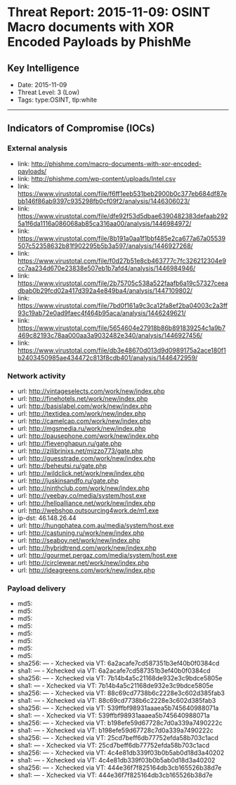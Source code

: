# Threat Report: 2015-11-09: OSINT Macro documents with XOR Encoded Payloads by PhishMe


## Key Intelligence
* Date: 2015-11-09
* Threat Level: 3 (Low)
* Tags: type:OSINT, tlp:white

---

## Indicators of Compromise (IOCs)
### External analysis
* link: http://phishme.com/macro-documents-with-xor-encoded-payloads/
* link: http://phishme.com/wp-content/uploads/Intel.csv
* link: https://www.virustotal.com/file/f6ff1eeb531beb2900b0c377eb684df87ebb146f86ab9397c935298fb0cf09f2/analysis/1446306023/
* link: https://www.virustotal.com/file/dfe92f53d5dbae6390482383defaab2925a1f6da1116a086068ab85ca316aa00/analysis/1446984972/
* link: https://www.virustotal.com/file/8b191a0aa1f1bbf485e2ca677a67a05539507c52358632b81f902295b5b3a597/analysis/1446927268/
* link: https://www.virustotal.com/file/f0d27b51e8cb463777c7fc326212304e9cc7aa234d670e23838e507eb1b7afd4/analysis/1446984946/
* link: https://www.virustotal.com/file/2b75705c538a522faafb6a19c57327ceeadbab0b29fcd02a417d392a4e849ba4/analysis/1447109802/
* link: https://www.virustotal.com/file/7bd0f161a9c3ca12fa8ef2ba04003c2a3ff93c19ab72e0ad9faec4f464b95aca/analysis/1446249621/
* link: https://www.virustotal.com/file/5654604e27918b86b891839254c1a9b7469c82193c78aa000aa3a9032482e340/analysis/1446927456/
* link: https://www.virustotal.com/file/db3e48670d013d9d0989175a2ace180f1b2403450985ae434472c813f8cdb401/analysis/1446472959/

### Network activity
* url: http://vintageselects.com/work/new/index.php
* url: http://finehotels.net/work/new/index.php
* url: http://basislabel.com/work/new/index.php
* url: http://textidea.com/work/new/index.php
* url: http://camelcap.com/work/new/index.php
* url: http://mgsmedia.ru/work/new/index.php
* url: http://pausephone.com/work/new/index.php
* url: http://fievenghapun.ru/gate.php
* url: http://zilibrinixs.net/mizzo773/gate.php
* url: http://guesstrade.com/work/new/index.php
* url: http://beheutsi.ru/gate.php
* url: http://wildclick.net/work/new/index.php
* url: http://juskinsandfo.ru/gate.php
* url: http://ninthclub.com/work/new/index.php
* url: http://yeebay.co/media/system/host.exe
* url: http://helloalliance.net/work/new/index.php
* url: http://webshop.outsourcing4work.de/m1.exe
* ip-dst: 46.148.26.44
* url: http://hungphatea.com.au/media/system/host.exe
* url: http://castuning.ru/work/new/index.php
* url: http://seaboy.net/work/new/index.php
* url: http://hybridtrend.com/work/new/index.php
* url: http://gourmet.pergaz.com/media/system/host.exe
* url: http://circlewear.net/work/new/index.php
* url: http://ideagreens.com/work/new/index.php

### Payload delivery
* md5: <md5>
* md5: <md5>
* md5: <md5>
* md5: <md5>
* md5: <md5>
* md5: <md5>
* md5: <md5>
* md5: <md5>
* sha256: <sha256> — - Xchecked via VT: 6a2acafe7cd587351b3ef40b0f0384cd
* sha1: <sha1> — - Xchecked via VT: 6a2acafe7cd587351b3ef40b0f0384cd
* sha256: <sha256> — - Xchecked via VT: 7b14b4a5c21168de932e3c9bdce5805e
* sha1: <sha1> — - Xchecked via VT: 7b14b4a5c21168de932e3c9bdce5805e
* sha256: <sha256> — - Xchecked via VT: 88c69cd7738b6c2228e3c602d385fab3
* sha1: <sha1> — - Xchecked via VT: 88c69cd7738b6c2228e3c602d385fab3
* sha256: <sha256> — - Xchecked via VT: 539ffbf98931aaaea5b745640988071a
* sha1: <sha1> — - Xchecked via VT: 539ffbf98931aaaea5b745640988071a
* sha256: <sha256> — - Xchecked via VT: b198efe59d67728c7d0a339a7490222c
* sha1: <sha1> — - Xchecked via VT: b198efe59d67728c7d0a339a7490222c
* sha256: <sha256> — - Xchecked via VT: 25cd7beff6db77752efda58b703c1acd
* sha1: <sha1> — - Xchecked via VT: 25cd7beff6db77752efda58b703c1acd
* sha256: <sha256> — - Xchecked via VT: 4c4e81db339f03b0b5ab0d18d3a40202
* sha1: <sha1> — - Xchecked via VT: 4c4e81db339f03b0b5ab0d18d3a40202
* sha256: <sha256> — - Xchecked via VT: 444e36f7f825164db3cb165526b38d7e
* sha1: <sha1> — - Xchecked via VT: 444e36f7f825164db3cb165526b38d7e
